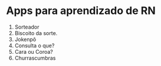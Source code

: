 # Apps para aprendizado de RN

1. Sorteador
2. Biscoito da sorte.
3. Jokenpô
4. Consulta o que?
5. Cara ou Coroa?
6. Churrascumbras
